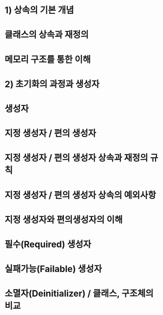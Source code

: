 # 1) 상속의 기본 개념 
# 클래스의 상속과 재정의 
# 메모리 구조를 통한 이해 
# 2) 초기화의 과정과 생성자 
# 생성자 
# 지정 생성자 / 편의 생성자 
# 지정 생성자 / 편의 생성자 상속과 재정의 규칙 
# 지정 생성자 / 편의 생성자 상속의 예외사항 
# 지정 생성자와 편의생성자의 이해
# 필수(Required) 생성자 
# 실패가능(Failable) 생성자 
# 소멸자(Deinitializer) / 클래스, 구조체의 비교 
